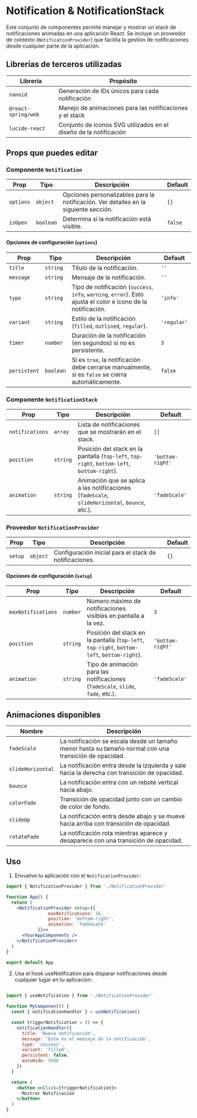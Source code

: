 # Notification & NotificationStack

Este conjunto de componentes permite manejar y mostrar un stack de notificaciones animadas en una aplicación React. Se incluye un proveedor de contexto (`NotificationProvider`) que facilita la gestión de notificaciones desde cualquier parte de la aplicación.

## Librerías de terceros utilizadas

| Librería            | Propósito                                                         |
| ------------------- | ----------------------------------------------------------------- |
| `nanoid`            | Generación de IDs únicos para cada notificación                   |
| `@react-spring/web` | Manejo de animaciones para las notificaciones y el stack          |
| `lucide-react`      | Conjunto de íconos SVG utilizados en el diseño de la notificación |

## Props que puedes editar

### Componente `Notification`

| Prop      | Tipo      | Descripción                                                                          | Default |
| --------- | --------- | ------------------------------------------------------------------------------------ | ------- |
| `options` | `object`  | Opciones personalizables para la notificación. Ver detalles en la siguiente sección. | `{}`    |
| `isOpen`  | `boolean` | Determina si la notificación está visible.                                           | `false` |

#### Opciones de configuración (`options`)

| Prop         | Tipo      | Descripción                                                                                                    | Default     |
| ------------ | --------- | -------------------------------------------------------------------------------------------------------------- | ----------- |
| `title`      | `string`  | Título de la notificación.                                                                                     | `''`        |
| `message`    | `string`  | Mensaje de la notificación.                                                                                    | `''`        |
| `type`       | `string`  | Tipo de notificación (`success`, `info`, `warning`, `error`). Esto ajusta el color e ícono de la notificación. | `'info'`    |
| `variant`    | `string`  | Estilo de la notificación (`filled`, `outlined`, `regular`).                                                   | `'regular'` |
| `timer`      | `number`  | Duración de la notificación (en segundos) si no es persistente.                                                | `3`         |
| `persistent` | `boolean` | Si es `true`, la notificación debe cerrarse manualmente, si es `false` se cierra automáticamente.              | `false`     |

### Componente `NotificationStack`

| Prop            | Tipo     | Descripción                                                                                    | Default          |
| --------------- | -------- | ---------------------------------------------------------------------------------------------- | ---------------- |
| `notifications` | `array`  | Lista de notificaciones que se mostrarán en el stack.                                          | `[]`             |
| `position`      | `string` | Posición del stack en la pantalla (`top-left`, `top-right`, `bottom-left`, `bottom-right`).    | `'bottom-right'` |
| `animation`     | `string` | Animación que se aplica a las notificaciones (`fadeScale`, `slideHorizontal`, `bounce`, etc.). | `'fadeScale'`    |

### Proveedor `NotificationProvider`

| Prop    | Tipo     | Descripción                                            | Default |
| ------- | -------- | ------------------------------------------------------ | ------- |
| `setup` | `object` | Configuración inicial para el stack de notificaciones. | `{}`    |

#### Opciones de configuración (`setup`)

| Prop               | Tipo     | Descripción                                                                                 | Default          |
| ------------------ | -------- | ------------------------------------------------------------------------------------------- | ---------------- |
| `maxNotifications` | `number` | Número máximo de notificaciones visibles en pantalla a la vez.                              | `3`              |
| `position`         | `string` | Posición del stack en la pantalla (`top-left`, `top-right`, `bottom-left`, `bottom-right`). | `'bottom-right'` |
| `animation`        | `string` | Tipo de animación para las notificaciones (`fadeScale`, `slide`, `fade`, etc.).             | `'fadeScale'`    |

## Animaciones disponibles

| Nombre            | Descripción                                                                                            |
| ----------------- | ------------------------------------------------------------------------------------------------------ |
| `fadeScale`       | La notificación se escala desde un tamaño menor hasta su tamaño normal con una transición de opacidad. |
| `slideHorizontal` | La notificación entra desde la izquierda y sale hacia la derecha con transición de opacidad.           |
| `bounce`          | La notificación entra con un rebote vertical hacia abajo.                                              |
| `colorFade`       | Transición de opacidad junto con un cambio de color de fondo.                                          |
| `slideUp`         | La notificación entra desde abajo y se mueve hacia arriba con transición de opacidad.                  |
| `rotateFade`      | La notificación rota mientras aparece y desaparece con una transición de opacidad.                     |

## Uso

1. Envuelve tu aplicación con el `NotificationProvider`:

```jsx
import { NotificationProvider } from './NotificationProvider'

function App() {
  return (
    <NotificationProvider setup={{
				maxNotifications: 10,
				position: 'bottom-right',
				animation: 'fadeScale'
			}}>>
      <YourAppComponents />
    </NotificationProvider>
  )
}

export default App

```

2. Usa el hook useNotification para disparar notificaciones desde cualquier lugar en tu aplicación:

```jsx

import { useNotification } from './NotificationProvider'

function MyComponent() {
  const { notificationHandler } = useNotification()

  const triggerNotification = () => {
    notificationHandler({
      title: 'Nueva notificación',
      message: 'Este es el mensaje de la notificación',
      type: 'success',
      variant: 'filled',
      persistent: false,
      autoHide: 5000
    })
  }

  return (
    <button onClick={triggerNotification}>
      Mostrar Notificación
    </button>
  )
}

```

